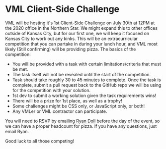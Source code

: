 VML Client-Side Challenge
=========================

VML will be hosting it's 1st Client-Side Challenge on July 30th at 12PM at the 2020 office in the Northern Star. We might expand this to other offices outside of Kansas City, but for our first one, we will keep it focused on Kansas City to work out any kinks.  This will be an extracurricular competition that you can partake in during your lunch hour, and VML most likely (Still confirming) will be providing pizza.  The basics of the competition:

- You will be provided with a task with certain limitations/criteria that must be met. 
- The task itself will not be revealed until the start of the competition.
- Task should take roughly 30 to 45 minutes to complete.
Once the task is complete, submit a pull request back to the GitHub repo we will be using for the competition with your solution.
- 1st dev to submit a working solution given the task requirements wins!
- There will be a prize for 1st place, as well as a trophy! 
- Some challenges might be CSS only, or JavaScript only, or both! 
- Any VMLer or VML contractor can participate.  

You will need to RSVP by emailing [Ryan Doll](mailto:rdoll@vml.com) before the day of the event, so we can have a proper headcount for pizza.  If you have any questions, just email Ryan.

Good luck to all those competing!
